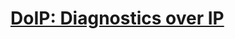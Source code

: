 # [DoIP: Diagnostics over IP](https://www.mentor.com/products/electrical-design-software/multimedia/overview/doip-and-advanced-diagnostics-using-ethernet-in-the-vehicle-aa7f4020-8e33-4c3f-9975-22e345ca91cc)
